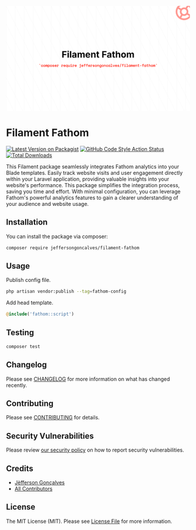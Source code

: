 <div class="filament-hidden">

![Filament Fathom](https://raw.githubusercontent.com/jeffersongoncalves/filament-fathom/master/art/jeffersongoncalves-filament-fathom.png)

</div>

# Filament Fathom

[![Latest Version on Packagist](https://img.shields.io/packagist/v/jeffersongoncalves/filament-fathom.svg?style=flat-square)](https://packagist.org/packages/jeffersongoncalves/filament-fathom)
[![GitHub Code Style Action Status](https://img.shields.io/github/actions/workflow/status/jeffersongoncalves/filament-fathom/fix-php-code-style-issues.yml?branch=master&label=code%20style&style=flat-square)](https://github.com/jeffersongoncalves/filament-fathom/actions?query=workflow%3A"Fix+PHP+code+styling"+branch%3Amaster)
[![Total Downloads](https://img.shields.io/packagist/dt/jeffersongoncalves/filament-fathom.svg?style=flat-square)](https://packagist.org/packages/jeffersongoncalves/filament-fathom)

This Filament package seamlessly integrates Fathom analytics into your Blade templates. Easily track website visits and user engagement directly within your Laravel application, providing valuable insights into your website's performance. This package simplifies the integration process, saving you time and effort. With minimal configuration, you can leverage Fathom's powerful analytics features to gain a clearer understanding of your audience and website usage.

## Installation

You can install the package via composer:

```bash
composer require jeffersongoncalves/filament-fathom
```

## Usage

Publish config file.

```bash
php artisan vendor:publish --tag=fathom-config
```

Add head template.

```php
@include('fathom::script')
```

## Testing

```bash
composer test
```

## Changelog

Please see [CHANGELOG](CHANGELOG.md) for more information on what has changed recently.

## Contributing

Please see [CONTRIBUTING](.github/CONTRIBUTING.md) for details.

## Security Vulnerabilities

Please review [our security policy](../../security/policy) on how to report security vulnerabilities.

## Credits

- [Jèfferson Gonçalves](https://github.com/jeffersongoncalves)
- [All Contributors](../../contributors)

## License

The MIT License (MIT). Please see [License File](LICENSE.md) for more information.
